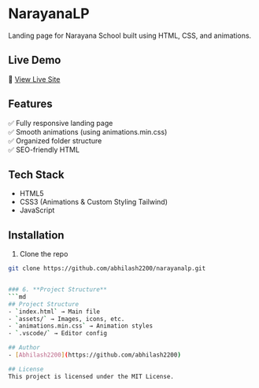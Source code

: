 # NarayanaLP
Landing page for Narayana School built using HTML, CSS, and animations.

## Live Demo  
🔗 [View Live Site](https://abhilash2200.github.io/narayanalp/)

## Features  
✅ Fully responsive landing page  
✅ Smooth animations (using animations.min.css)  
✅ Organized folder structure  
✅ SEO-friendly HTML  

## Tech Stack  
- HTML5  
- CSS3 (Animations & Custom Styling Tailwind)  
- JavaScript

## Installation  
1. Clone the repo  
```bash
git clone https://github.com/abhilash2200/narayanalp.git


### 6. **Project Structure**
```md
## Project Structure
- `index.html` → Main file  
- `assets/` → Images, icons, etc.  
- `animations.min.css` → Animation styles  
- `.vscode/` → Editor config  

## Author  
- [Abhilash2200](https://github.com/abhilash2200)

## License  
This project is licensed under the MIT License.
